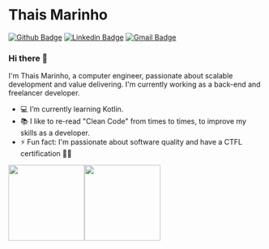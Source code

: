 # Thais Marinho

[![Github Badge](https://img.shields.io/badge/-Github-000?style=flat-square&logo=Github&logoColor=white&link=https://github.com/thasmarinho)](https://github.com/thasmarinho)
[![Linkedin Badge](https://img.shields.io/badge/-LinkedIn-blue?style=flat-square&logo=Linkedin&logoColor=white&link=https://www.linkedin.com/in/athaismarinho/)](https://www.linkedin.com/in/athaismarinho/)
[![Gmail Badge](https://img.shields.io/badge/-Gmail-c14438?style=flat-square&logo=Gmail&logoColor=white&link=mailto:thasmarinho@gmail.com)](mailto:thasmarinho@gmail.com)

### Hi there 👋

I'm Thais Marinho, a computer engineer, passionate about scalable development and value delivering. I'm currently working as a back-end and freelancer developer.

- 💻 I’m currently learning Kotlin.
- 📚 I like to re-read "Clean Code" from times to times, to improve my skills as a developer.
- ⚡ Fun fact: I'm passionate about software quality and have a CTFL certification 👨‍🎓

<div style="display: flex;">
  <img height="150em" src="https://github-readme-stats.vercel.app/api?username=thasmarinho&theme=dracula&show_icons=true"/>
  <img height="150em" src="https://github-readme-stats.vercel.app/api/top-langs/?username=thasmarinho&layout=compact&theme=dracula"/>
</div>




<!--
**thasmarinho/thasmarinho** is a ✨ _special_ ✨ repository because its `README.md` (this file) appears on your GitHub profile.

Here are some ideas to get you started:

- 🔭 I’m currently working on ...
- 🌱 I’m currently learning ...
- 👯 I’m looking to collaborate on ...
- 🤔 I’m looking for help with ...
- 💬 Ask me about ...
- 📫 How to reach me: ...
- 😄 Pronouns: ...
- ⚡ Fun fact: ...
-->
